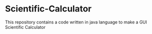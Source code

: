 # Scientific-Calculator
This repository contains a code written in java language to make a GUI Scientific Calculator
